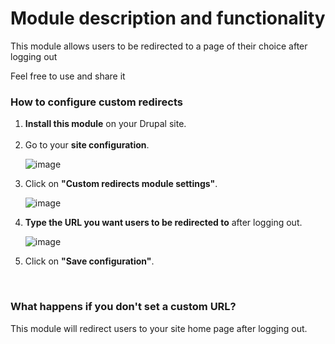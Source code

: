 <h1>Module description and functionality</h1>
<p>This module allows users to be redirected to a page of their choice after logging out</p>
<p>Feel free to use and share it</p>
<h3>How to configure custom redirects</h3>
<ol>
  <li><b>Install this module</b> on your Drupal site.</li>
  <br>
  <li>Go to your <b>site configuration</b>.</li>

  ![image](https://github.com/user-attachments/assets/0f40c4d2-661b-4812-bbf0-26e79cdec4c8)
  
  <li>Click on <b>"Custom redirects module settings"</b>.</li>
  
  ![image](https://github.com/user-attachments/assets/b920192f-68dc-41d7-ae97-115bb745b958)
  
  <li><b>Type the URL you want users to be redirected to</b> after logging out.</li>

  ![image](https://github.com/user-attachments/assets/8864a94b-1981-408a-88c6-5ff148a7ad3f)

  <li>Click on <b>"Save configuration"</b>.</li>
</ol>
<br>
<h3>What happens if you don't set a custom URL?</h3>
<p>This module will redirect users to your site home page after logging out.</p>
